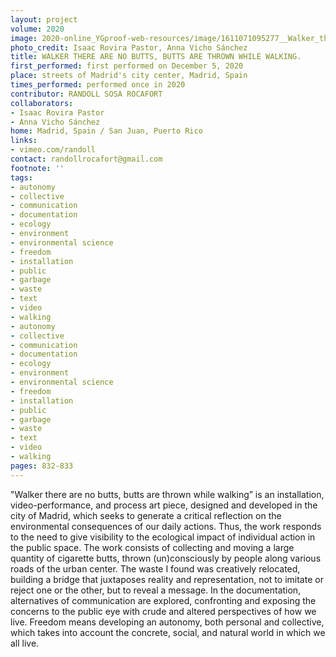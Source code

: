 ```yaml
---
layout: project
volume: 2020
image: 2020-online_YGproof-web-resources/image/1611071095277__Walker_there_are_no_butts__butts_are_thrown_while_walking_--Randoll_Sosa_Rocafort.png
photo_credit: Isaac Rovira Pastor, Anna Vicho Sánchez
title: WALKER THERE ARE NO BUTTS, BUTTS ARE THROWN WHILE WALKING.
first_performed: first performed on December 5, 2020
place: streets of Madrid's city center, Madrid, Spain
times_performed: performed once in 2020
contributor: RANDOLL SOSA ROCAFORT
collaborators:
- Isaac Rovira Pastor
- Anna Vicho Sánchez
home: Madrid, Spain / San Juan, Puerto Rico
links:
- vimeo.com/randoll
contact: randollrocafort@gmail.com
footnote: ''
tags:
- autonomy
- collective
- communication
- documentation
- ecology
- environment
- environmental science
- freedom
- installation
- public
- garbage
- waste
- text
- video
- walking
- autonomy
- collective
- communication
- documentation
- ecology
- environment
- environmental science
- freedom
- installation
- public
- garbage
- waste
- text
- video
- walking
pages: 832-833
---
```


"Walker there are no butts, butts are thrown while walking” is an installation, video-performance, and process art piece, designed and developed in the city of Madrid, which seeks to generate a critical reflection on the environmental consequences of our daily actions. Thus, the work responds to the need to give visibility to the ecological impact of individual action in the public space. The work consists of collecting and moving a large quantity of cigarette butts, thrown (un)consciously by people along various roads of the urban center. The waste I found was creatively relocated, building a bridge that juxtaposes reality and representation, not to imitate or reject one or the other, but to reveal a message. In the documentation, alternatives of communication are explored, confronting and exposing the concerns to the public eye with crude and altered perspectives of how we live. Freedom means developing an autonomy, both personal and collective, which takes into account the concrete, social, and natural world in which we all live.